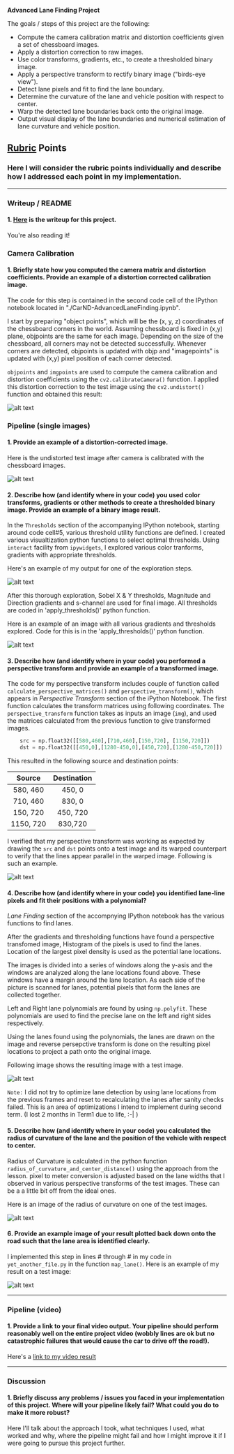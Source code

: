 

**Advanced Lane Finding Project**

The goals / steps of this project are the following:

* Compute the camera calibration matrix and distortion coefficients given a set of chessboard images.
* Apply a distortion correction to raw images.
* Use color transforms, gradients, etc., to create a thresholded binary image.
* Apply a perspective transform to rectify binary image ("birds-eye view").
* Detect lane pixels and fit to find the lane boundary.
* Determine the curvature of the lane and vehicle position with respect to center.
* Warp the detected lane boundaries back onto the original image.
* Output visual display of the lane boundaries and numerical estimation of lane curvature and vehicle position.

[//]: # (Image References)

[image1]: ./output_images/CameraCalibration.png "Camera Calibration"
[image2]: ./output_images/UndistortTest.png "Camera Calibration"
[image3]: ./output_images/ExploreThresholds.png "Threshold Exploration"
[image4]: ./output_images/thresholds.jpg "Applied Thresholds"
[image5]: ./output_images/PerspectiveTransform.png "Perspective Example"
[image6]: ./output_images/LanesPathOverlaid.png "Lanes and Path Overlaid"
[image7]: ./utout_images/ROC.png "Radium Of Curvature"
[image8]: ./examples/example_output.jpg "Output"
[video1]: ./project_video.mp4 "Video"

## [Rubric](https://review.udacity.com/#!/rubrics/571/view) Points

### Here I will consider the rubric points individually and describe how I addressed each point in my implementation.  

---

### Writeup / README

#### 1.   [Here](https://github.com/gvogety/CarND-AdvancedLaneFinding/blob/master/README.md) is the writeup for this project.  

You're also reading it!

### Camera Calibration

#### 1. Briefly state how you computed the camera matrix and distortion coefficients. Provide an example of a distortion corrected calibration image.

The code for this step is contained in the second code cell of the IPython notebook located in "./CarND-AdvancedLaneFinding.ipynb". 

I start by preparing "object points", which will be the (x, y, z) coordinates of the chessboard corners in the world. Assuming chessboard is fixed in (x,y) plane, objpoints are the same for each image.  Depending on the size of the chessboard, all corners may not be detected successfully. Whenever corners are detected, objpoints is updated with objp and "imagepoints" is updated with (x,y) pixel position of each corner detected.  

`objpoints` and `imgpoints` are used to compute the camera calibration and distortion coefficients using the `cv2.calibrateCamera()` function.  I applied this distortion correction to the test image using the `cv2.undistort()` function and obtained this result: 

![alt text][image1]



### Pipeline (single images)

#### 1. Provide an example of a distortion-corrected image.

Here is the undistorted test image after camera is calibrated with the chessboard images.

![alt text][image2]


#### 2. Describe how (and identify where in your code) you used color transforms, gradients or other methods to create a thresholded binary image.  Provide an example of a binary image result.

In the `Thresholds` section of the accompanying IPython notebook, starting around code cell#5, various threshold utility functions are defined. I created various visualtization python functions to select optimal thresholds. Using `interact` facility from `ipywidgets`, I explored various color tranforms, gradients with appropriate thresholds.

 Here's an example of my output for one of the exploration steps. 

![alt text][image3]

After this thorough exploration, Sobel X & Y thresholds, Magnitude and Direction gradients and s-channel are used for final image. All thresholds are coded in 'apply_thresholds()' python function.

Here is an example of an image with all various gradients and thresholds explored. Code for this is in the 'apply_thresholds()' python function.

![alt text][image4]

#### 3. Describe how (and identify where in your code) you performed a perspective transform and provide an example of a transformed image.

The code for my perspective transform includes couple of function called `calculate_perspective_matrices()` and `perspective_transform()`, which appears in *Perspective Transform* section of the iPython Notebook.  The first function calculates the transform matrices using following coordinates.  The `perspective_transform` function takes as inputs an image (`img`), and used the matrices calculated from the previous function to give transformed images.

```python
	src = np.float32([[580,460],[710,460],[150,720], [1150,720]])    
    dst = np.float32([[450,0],[1280-450,0],[450,720],[1280-450,720]])
```

This resulted in the following source and destination points:

| Source        | Destination   | 
|:-------------:|:-------------:| 
| 580, 460      | 450, 0        | 
| 710, 460      | 830, 0      |
| 150, 720     | 450, 720      |
| 1150, 720      | 830,720        |

I verified that my perspective transform was working as expected by drawing the `src` and `dst` points onto a test image and its warped counterpart to verify that the lines appear parallel in the warped image. Following is such an example.

![alt text][image5]

#### 4. Describe how (and identify where in your code) you identified lane-line pixels and fit their positions with a polynomial?

*Lane Finding* section of the accompnying IPython notebook has the various functions to find lanes. 

After the gradients and thresholding functions have found a perspective transfomed image, Histogram of the pixels is used to find the lanes. Location of the largest pixel density is used as the potential lane locations. 

The images is divided into a series of windows along the y-asis and the windows are analyzed along the lane locations found above. These windows have a margin around the lane location. As each side of the picture is scanned for lanes, potential pixels that form the lanes are collected together.

Left and Right lane polynomials are found by using `np.polyfit`. These polynomials are used to find the precise lane on the left and right sides respectively.

Using the lanes found using the polynomials, the lanes are drawn on the image and reverse persepctive transform is done on the resulting pixel locations to project a path onto the original image.

Following image shows the resulting image with a test image.

![alt text][image6]

`Note:` I did not try to optimize lane detection by using lane locations from the previous frames and reset to recalculating the lanes after sanity checks failed. This is an area of optimizations I intend to implement during second term. (I lost 2 months in Term1 due to life, :-| )

#### 5. Describe how (and identify where in your code) you calculated the radius of curvature of the lane and the position of the vehicle with respect to center.

Radius of Curvature is calculated in the python function `radius_of_curvature_and_center_distance()` using the approach from the lesson. pixel to meter conversion is adjusted based on the lane widths that I observed in various perspective transforms of the test images. These can be a a little bit off from the ideal ones.

Here is an image of the radius of curvature on one of the test images.

![alt text][image7]

#### 6. Provide an example image of your result plotted back down onto the road such that the lane area is identified clearly.

I implemented this step in lines # through # in my code in `yet_another_file.py` in the function `map_lane()`.  Here is an example of my result on a test image:

![alt text][image6]

---

### Pipeline (video)

#### 1. Provide a link to your final video output.  Your pipeline should perform reasonably well on the entire project video (wobbly lines are ok but no catastrophic failures that would cause the car to drive off the road!).

Here's a [link to my video result](./project_video.mp4)

---

### Discussion

#### 1. Briefly discuss any problems / issues you faced in your implementation of this project.  Where will your pipeline likely fail?  What could you do to make it more robust?

Here I'll talk about the approach I took, what techniques I used, what worked and why, where the pipeline might fail and how I might improve it if I were going to pursue this project further.  
